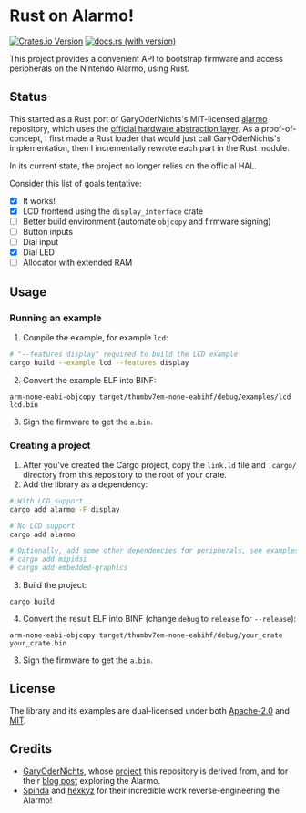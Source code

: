 # Rust on Alarmo!
[![Crates.io Version](https://img.shields.io/crates/v/alarmo)](https://crates.io/crates/alarmo)
[![docs.rs (with version)](https://img.shields.io/docsrs/alarmo/latest)](https://docs.rs/alarmo)

This project provides a convenient API to bootstrap firmware and access peripherals on the Nintendo Alarmo, using Rust.

## Status

This started as a Rust port of GaryOderNichts's MIT-licensed [alarmo](https://github.com/GaryOderNichts/alarmo) repository, which uses the [official hardware abstraction layer](https://github.com/STMicroelectronics/STM32CubeH7). As a proof-of-concept, I first made a Rust loader that would just call GaryOderNichts's implementation, then I incrementally rewrote each part in the Rust module.

In its current state, the project no longer relies on the official HAL.

Consider this list of goals tentative:

- [x] It works!
- [x] LCD frontend using the `display_interface` crate
- [ ] Better build environment (automate `objcopy` and firmware signing)
- [ ] Button inputs
- [ ] Dial input
- [x] Dial LED
- [ ] Allocator with extended RAM

## Usage

### Running an example

1. Compile the example, for example `lcd`:
```sh
# "--features display" required to build the LCD example
cargo build --example lcd --features display
```
2. Convert the example ELF into BINF:
```
arm-none-eabi-objcopy target/thumbv7em-none-eabihf/debug/examples/lcd lcd.bin
```
3. Sign the firmware to get the `a.bin`.

### Creating a project

1. After you've created the Cargo project, copy the `link.ld` file and `.cargo/` directory from this repository to the root of your crate.
2. Add the library as a dependency:
```sh
# With LCD support
cargo add alarmo -F display

# No LCD support
cargo add alarmo

# Optionally, add some other dependencies for peripherals, see examples for details
# cargo add mipidsi
# cargo add embedded-graphics
```
3. Build the project:
```
cargo build
```
4. Convert the result ELF into BINF (change `debug` to `release` for `--release`):
```
arm-none-eabi-objcopy target/thumbv7em-none-eabihf/debug/your_crate your_crate.bin
```
3. Sign the firmware to get the `a.bin`.

## License
The library and its examples are dual-licensed under both [Apache-2.0](LICENSE-APACHE) and [MIT](LICENSE-MIT).

## Credits
* [GaryOderNichts](https://github.com/GaryOderNichts/), whose [project](https://github.com/GaryOderNichts/alarmo) this repository is derived from, and for their [blog post](https://garyodernichts.blogspot.com/2024/10/looking-into-nintendo-alarmo.html) exploring the Alarmo.
* [Spinda](https://spinda.net/) and [hexkyz](https://twitter.com/hexkyz) for their incredible work reverse-engineering the Alarmo!